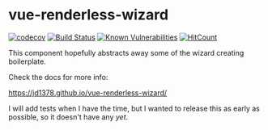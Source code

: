 # vue-renderless-wizard

[![codecov](https://codecov.io/gh/jd1378/vue-renderless-wizard/branch/main/graph/badge.svg?token=EM94ND9HXQ)](https://codecov.io/gh/jd1378/vue-renderless-wizard)
[![Build Status](https://travis-ci.com/jd1378/vue-renderless-wizard.svg?branch=main)](https://travis-ci.com/jd1378/vue-renderless-wizard)
[![Known Vulnerabilities](https://snyk.io/test/github/jd1378/vue-renderless-wizard/badge.svg?targetFile=package.json)](https://snyk.io/test/github/jd1378/vue-renderless-wizard?targetFile=package.json)
[![HitCount](http://hits.dwyl.com/jd1378/vue-renderless-wizard.svg)](http://hits.dwyl.com/jd1378/vue-renderless-wizard)

This component hopefully abstracts away some of the wizard creating boilerplate.

Check the docs for more info:

<https://jd1378.github.io/vue-renderless-wizard/>

I will add tests when I have the time, but I wanted to release this as early as possible, so it doesn't have any *yet*.
